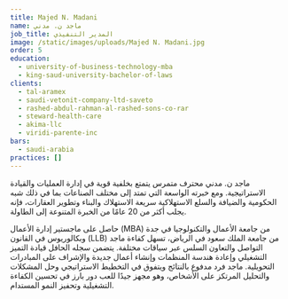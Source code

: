 ```yaml
---
title: Majed N. Madani
name: ماجد ن. مدني
job_title: المدير التنفيذي
image: /static/images/uploads/Majed N. Madani.jpg
order: 5
education:
  - university-of-business-technology-mba
  - king-saud-university-bachelor-of-laws
clients:
  - tal-aramex
  - saudi-vetonit-company-ltd-saveto
  - rashed-abdul-rahman-al-rashed-sons-co-rar
  - steward-health-care
  - akima-llc
  - viridi-parente-inc
bars:
  - saudi-arabia
practices: []
---
```

ماجد ن. مدني محترف متمرس يتمتع بخلفية قوية في إدارة العمليات والقيادة الاستراتيجية. ومع خبرته الواسعة التي تمتد إلى مختلف الصناعات بما في ذلك شبه الحكومية والضيافة والسلع الاستهلاكية سريعة الاستهلاك والبناء وتطوير العقارات، فإنه يجلب أكثر من 20 عامًا من الخبرة المتنوعة إلى الطاولة.

حاصل على ماجستير إدارة الأعمال (MBA) من جامعة الأعمال والتكنولوجيا في جدة وبكالوريوس في القانون (LLB) من جامعة الملك سعود في الرياض، تسهل كفاءة ماجد التواصل والتعاون السلس عبر سياقات مختلفة. يتضمن سجله الحافل قيادة التميز التشغيلي وإعادة هندسة المنظمات وإنشاء أعمال جديدة والإشراف على المبادرات التحويلية. ماجد فرد مدفوع بالنتائج ويتفوق في التخطيط الاستراتيجي وحل المشكلات والتحليل المرتكز على الأشخاص، وهو مجهز جيدًا للعب دور بارز في تحسين الكفاءة التشغيلية وتحفيز النمو المستدام.
